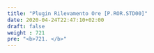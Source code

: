 ```yaml
---
title: "Plugin Rilevamento Ore [P.ROR.STD00]"
date: 2020-04-24T22:47:10+02:00
draft: false
weight : 721
pre: "<b>721. </b>"
---
```

